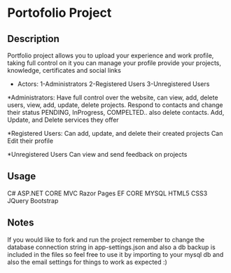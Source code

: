 # Portofolio Project

## Description

Portfolio project allows you to upload your experience and work profile, 
taking full control on it you can manage your profile provide your projects, 
knowledge, certificates and social links

- Actors:
1-Administrators
2-Registered Users
3-Unregistered Users

*Administrators:
Have full control over the website, can view, add, delete users, view, add, update, delete projects.
Respond to contacts and change their status PENDING, InProgress, COMPELTED.. also delete contacts.
Add, Update, and Delete services they offer

*Registered Users:
Can add, update, and delete their created projects 
Can Edit their profile

*Unregistered Users
Can view and send feedback on projects 


## Usage
C# ASP.NET CORE MVC Razor Pages EF CORE MYSQL
HTML5 CSS3 JQuery Bootstrap 

## Notes
If you would like to fork and run the project remember to change the database connection string in app-settings.json
and also a db backup is included in the files so feel free to use it by importing to your mysql db
and also the email settings for things to work as expected :)
